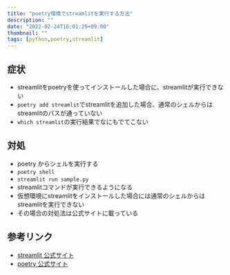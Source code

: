 ```yaml
---
title: "poetry環境でstreamlitを実行する方法"
description: ""
date: "2022-02-24T16:01:29+09:00"
thumbnail: ""
tags: [python,poetry,streamlit]
---
```

## 症状
- streamlitをpoetryを使ってインストールした場合に、streamlitが実行できない
- ```poetry add streamlit```でstreamlitを追加した場合、通常のシェルからはstreamlitのパスが通っていない
- ```which streamlit```の実行結果でなにもでてこない 

## 対処
- poetry からシェルを実行する
- ```poetry shell```
- ```streamlit run sample.py```
- streamlitコマンドが実行できるようになる
- 仮想環境にstreamlitをインストールした場合には通常のシェルからはstreamlitを実行できない
- その場合の対処法は公式サイトに載っている


## 参考リンク
- [streamlit 公式サイト](https://streamlit.io/)
- [poetry 公式サイト](https://python-poetry.org/)


<div data-vc_mylinkbox_id="887898767"></div>